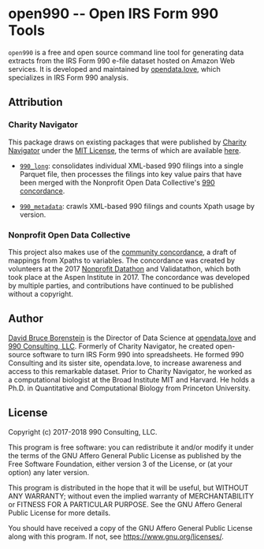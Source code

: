 # open990 -- Open IRS Form 990 Tools

`open990` is a free and open source command line tool for generating data extracts from the IRS Form 990 e-file dataset hosted on Amazon Web services. It is developed and maintained by [opendata.love](https://opendata.love), which specializes in IRS Form 990 analysis.

## Attribution

### Charity Navigator

This package draws on existing packages that were published by [Charity Navigator](https://www.charitynavigator.org) under the [MIT License](https://opensource.org/licenses/MIT), the terms of which are available [here](https://opensource.org/licenses/MIT).

* [`990_long`](https://github.com/CharityNavigator/990_long): consolidates individual XML-based 990 filings into a single Parquet file, then processes the filings into key value pairs that have been merged with the Nonprofit Open Data Collective's [990 concordance](https://github.com/Nonprofit-Open-Data-Collective/irs-efile-master-concordance-file).

* [`990_metadata`](https://github.com/CharityNavigator/990_metadata): crawls XML-based 990 filings and counts Xpath usage by version.

### Nonprofit Open Data Collective

This project also makes use of the [community concordance](https://github.com/Nonprofit-Open-Data-Collective/irs-efile-master-concordance-file), a draft of mappings from Xpaths to variables. The concordance was created by volunteers at the 2017 [Nonprofit Datathon](https://www.aspeninstitute.org/blog-posts/aspen-institutes-program-philanthropy-social-innovation-psi-hosts-nonprofit-datathon/) and Validatathon, which both took place at the Aspen Institute in 2017. The concordance was developed by multiple parties, and contributions have continued to be published without a copyright.

## Author

[David Bruce Borenstein](https://github.com/borenstein) is the Director of Data Science at [opendata.love](https://opendata.love) and [990 Consulting, LLC](https://www.990consulting.com). Formerly of Charity Navigator, he created open-source software to turn IRS Form 990 into spreadsheets. He formed 990 Consulting and its sister site, opendata.love, to increase awareness and access to this remarkable dataset. Prior to Charity Navigator, he worked as a computational biologist at the Broad Institute MIT and Harvard. He holds a Ph.D. in Quantitative and Computational Biology from Princeton University.

## License

Copyright (c) 2017-2018 990 Consulting, LLC.

This program is free software: you can redistribute it and/or modify it under the terms of the GNU Affero General Public License as published by the Free Software Foundation, either version 3 of the License, or (at your option) any later version.

This program is distributed in the hope that it will be useful, but WITHOUT ANY WARRANTY; without even the implied warranty of MERCHANTABILITY or FITNESS FOR A PARTICULAR PURPOSE.  See the GNU Affero General Public License for more details.

You should have received a copy of the GNU Affero General Public License along with this program.  If not, see <https://www.gnu.org/licenses/>.
